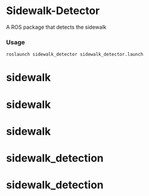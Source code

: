 # Sidewalk-Detector
A ROS package that detects the sidewalk

### Usage
```
roslaunch sidewalk_detector sidewalk_detector.launch
```

# sidewalk
# sidewalk
# sidewalk
# sidewalk_detection
# sidewalk_detection
